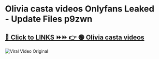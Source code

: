 
 # Olivia casta videos Onlyfans Leaked - Update Files p9zwn

## <h2><a href="https://clipsfans.com/Olivia_casta_videos&ref=git">🔗 Click to LINKS ⏩⏩ 👉 🟢 Olivia casta videos </a></h2>

<a href="https://clipsfans.com/Olivia_casta_videos&ref=git" rel="nofollow" data-target="animated-image.originalLink"><img src="https://i.ibb.co.com/xMMVF88/686577567.gif" alt="Viral Video Original" style="max-width: 100%; display: inline-block;" data-target="animated-image.originalImage"></a>

